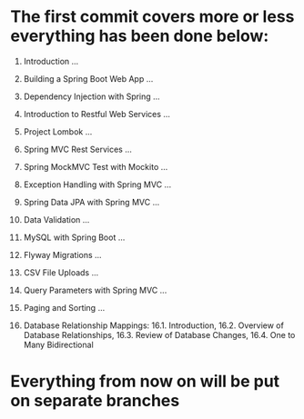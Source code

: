 # The first commit covers more or less everything has been done below:

1. Introduction
...

2. Building a Spring Boot Web App
...

3. Dependency Injection with Spring
...

4. Introduction to Restful Web Services
...

5. Project Lombok
...

6. Spring MVC Rest Services
...

7. Spring MockMVC Test with Mockito
...

8. Exception Handling with Spring MVC
...

9. Spring Data JPA with Spring MVC
...

10. Data Validation
...

11. MySQL with Spring Boot
...

12. Flyway Migrations
...

13. CSV File Uploads
...

14. Query Parameters with Spring MVC
...

15. Paging and Sorting
...

16. Database Relationship Mappings:
16.1. Introduction, 
16.2. Overview of Database Relationships, 
16.3. Review of Database Changes, 
16.4. One to Many Bidirectional


# Everything from now on will be put on separate branches